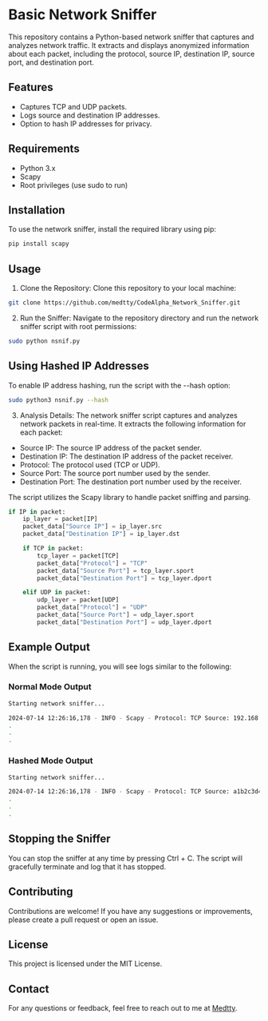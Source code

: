 # Basic Network Sniffer

This repository contains a Python-based network sniffer that captures and analyzes network traffic. It extracts and displays anonymized information about each packet, including the protocol, source IP, destination IP, source port, and destination port.

## Features
- Captures TCP and UDP packets.
- Logs source and destination IP addresses.
- Option to hash IP addresses for privacy.

## Requirements
- Python 3.x
- Scapy
- Root privileges (use sudo to run)

## Installation
To use the network sniffer, install the required library using pip:

```bash
pip install scapy
```

## Usage
1. Clone the Repository:
Clone this repository to your local machine:

```bash
git clone https://github.com/medtty/CodeAlpha_Network_Sniffer.git
```
2. Run the Sniffer:
Navigate to the repository directory and run the network sniffer script with root permissions:

```bash
sudo python nsnif.py
```

## Using Hashed IP Addresses
To enable IP address hashing, run the script with the --hash option:

```bash
sudo python3 nsnif.py --hash
```

3. Analysis Details:
The network sniffer script captures and analyzes network packets in real-time. It extracts the following information for each packet:

- Source IP: The source IP address of the packet sender.
- Destination IP: The destination IP address of the packet receiver.
- Protocol: The protocol used (TCP or UDP).
- Source Port: The source port number used by the sender.
- Destination Port: The destination port number used by the receiver.

The script utilizes the Scapy library to handle packet sniffing and parsing.



```Python
if IP in packet:
    ip_layer = packet[IP]
    packet_data["Source IP"] = ip_layer.src
    packet_data["Destination IP"] = ip_layer.dst

    if TCP in packet:
        tcp_layer = packet[TCP]
        packet_data["Protocol"] = "TCP"
        packet_data["Source Port"] = tcp_layer.sport
        packet_data["Destination Port"] = tcp_layer.dport

    elif UDP in packet:
        udp_layer = packet[UDP]
        packet_data["Protocol"] = "UDP"
        packet_data["Source Port"] = udp_layer.sport
        packet_data["Destination Port"] = udp_layer.dport
```

## Example Output
When the script is running, you will see logs similar to the following:

### Normal Mode Output

```bash
Starting network sniffer...

2024-07-14 12:26:16,178 - INFO - Scapy - Protocol: TCP Source: 192.168.1.10 Destination: 192.168.1.20
.
.
.
```

### Hashed Mode Output

```bash
Starting network sniffer...

2024-07-14 12:26:16,178 - INFO - Scapy - Protocol: TCP Source: a1b2c3d4 Destination: e5f6g7h8
.
.
.
```

## Stopping the Sniffer
You can stop the sniffer at any time by pressing Ctrl + C. The script will gracefully terminate and log that it has stopped.


## Contributing
Contributions are welcome! If you have any suggestions or improvements, please create a pull request or open an issue.

## License
This project is licensed under the MIT License.

## Contact
For any questions or feedback, feel free to reach out to me at [Medtty](doussm101@gmail.com).
